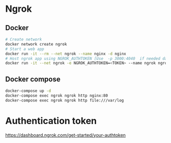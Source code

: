 # Ngrok
## Docker
```sh
# Create network
docker network create ngrok
# Start a web app
docker run -it --rm --net ngrok --name nginx -d nginx 
# Host ngrok app using NGROK_AUTHTOKEN [Use  -p 3000:4040  if needed dashboard]
docker run -it --net ngrok -e NGROK_AUTHTOKEN=<TOKEN> --name ngrok ngrok/ngrok:alpine http nginx:80
```
## Docker compose
```sh
docker-compose up -d 
docker-compose exec ngrok ngrok http nginx:80
docker-compose exec ngrok ngrok http file:///var/log
```
# Authentication token
https://dashboard.ngrok.com/get-started/your-authtoken
